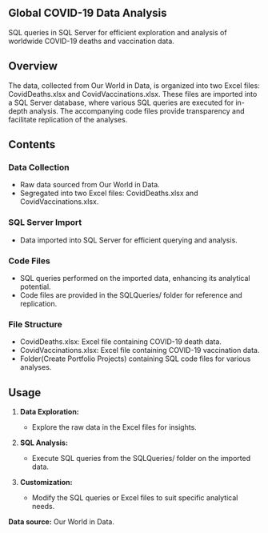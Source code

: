 ## Global COVID-19 Data Analysis
SQL queries in SQL Server for efficient exploration and analysis of worldwide COVID-19 deaths and vaccination data.


## Overview

The data, collected from Our World in Data, is organized into two Excel files: CovidDeaths.xlsx and CovidVaccinations.xlsx. These files are imported into a SQL Server database, where various SQL queries are executed for in-depth analysis. The accompanying code files provide transparency and facilitate replication of the analyses.

## Contents

### Data Collection

- Raw data sourced from Our World in Data.
- Segregated into two Excel files: CovidDeaths.xlsx and CovidVaccinations.xlsx.

### SQL Server Import

- Data imported into SQL Server for efficient querying and analysis.

### Code Files

- SQL queries performed on the imported data, enhancing its analytical potential.
- Code files are provided in the SQLQueries/ folder for reference and replication.

### File Structure

- CovidDeaths.xlsx: Excel file containing COVID-19 death data.
- CovidVaccinations.xlsx: Excel file containing COVID-19 vaccination data.
- Folder(Create Portfolio Projects) containing SQL code files for various analyses.

## Usage

1. **Data Exploration:**
   - Explore the raw data in the Excel files for insights.

2. **SQL Analysis:**
   - Execute SQL queries from the SQLQueries/ folder on the imported data.

3. **Customization:**
   - Modify the SQL queries or Excel files to suit specific analytical needs.

**Data source:** Our World in Data.

